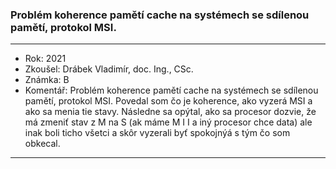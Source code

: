### Problém koherence pamětí cache na systémech se sdílenou pamětí, protokol MSI.

----------------------------------------

- Rok: 2021
- Zkoušel: Drábek Vladimír, doc. Ing., CSc.
- Známka: B
- Komentář: Problém koherence pamětí cache na systémech se sdílenou pamětí, protokol MSI. Povedal som čo je koherence, ako vyzerá MSI a ako sa menia tie stavy. Následne sa opýtal, ako sa procesor dozvie, že má zmeniť stav z M na S (ak máme M I I a  iný procesor chce data) ale inak boli ticho všetci a skôr vyzerali byť spokojnýá s tým čo som obkecal.

----------------------------------------
